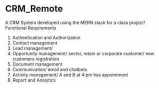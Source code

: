 # CRM_Remote
A CRM System developed using the MERN stack for a class project!
Functional Requirements
1. Authentication and Authorization 
2. Contact management 
3. Lead management/  
4. Opportunity management/ sector, retain or corporate customer/ new customers registration
5. Document management
6. Communication/ email and chatbots
7. Activity management/ A and B at 4:pm has appointment
8. Report and Analytics
